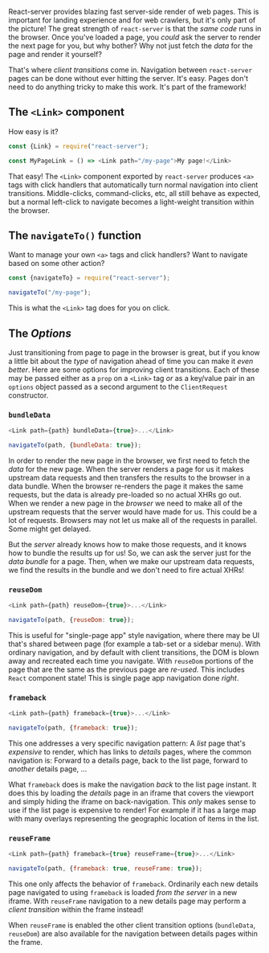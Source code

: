 React-server provides blazing fast server-side render of web pages.  This is
important for landing experience and for web crawlers, but it's only part of
the picture!  The great strength of `react-server` is that the _same code_
runs in the browser.  Once you've loaded a page, you _could_ ask the server to
render the next page for you, but why bother?  Why not just fetch the _data_
for the page and render it yourself?

That's where _client transitions_ come in.  Navigation between `react-server`
pages can be done without ever hitting the server.  It's easy.  Pages don't
need to do anything tricky to make this work.  It's part of the framework!

## The `<Link>` component

How easy is it?

```javascript
const {Link} = require("react-server");

const MyPageLink = () => <Link path="/my-page">My page!</Link>
```

That easy!  The `<Link>` component exported by `react-server` produces `<a>`
tags with click handlers that automatically turn normal navigation into client
transitions.  Middle-clicks, command-clicks, etc, all still behave as
expected, but a normal left-click to navigate becomes a light-weight
transition within the browser.

## The `navigateTo()` function

Want to manage your own `<a>` tags and click handlers?  Want to navigate based
on some other action?

```javascript
const {navigateTo} = require("react-server");

navigateTo("/my-page");
```

This is what the `<Link>` tag does for you on click.

## The _Options_

Just transitioning from page to page in the browser is great, but if you know
a little bit about the _type_ of navigation ahead of time you can make it
_even better_.  Here are some options for improving client transitions.  Each
of these may be passed either as a `prop` on a `<Link>` tag _or_ as a
key/value pair in an `options` object passed as a second argument to the
`ClientRequest` constructor.

### `bundleData`

```javascript
<Link path={path} bundleData={true}>...</Link>

navigateTo(path, {bundleData: true});
```

In order to render the new page in the browser, we first need to fetch the
_data_ for the new page.  When the server renders a page for us it makes
upstream data requests and then transfers the results to the browser in a data
bundle.  When the browser re-renders the page it makes the same requests, but
the data is already pre-loaded so no actual XHRs go out.  When we render a new
page in the _browser_ we need to make all of the upstream requests that the
server would have made for us.  This could be a lot of requests.  Browsers may
not let us make all of the requests in parallel.  Some might get delayed.

But the _server_ already knows how to make those requests, and it knows how to
bundle the results up for us!  So, we can ask the server just for the _data
bundle_ for a page.  Then, when we make our upstream data requests, we find
the results in the bundle and we don't need to fire actual XHRs!

### `reuseDom`

```javascript
<Link path={path} reuseDom={true}>...</Link>

navigateTo(path, {reuseDom: true});
```

This is useful for "single-page app" style navigation, where there may be UI
that's shared between page (for example a tab-set or a sidebar menu).  With
ordinary navigation, and by default with client transitions, the DOM is blown
away and recreated each time you navigate.  With `reuseDom` portions of the
page that are the same as the previous page are _re-used_.  This includes
`React` component state!  This is single page app navigation done _right_.

### `frameback`

```javascript
<Link path={path} frameback={true}>...</Link>

navigateTo(path, {frameback: true});
```

This one addresses a very specific navigation pattern:  A _list_ page that's
_expensive_ to render, which has links to _details_ pages, where the common
navigation is: Forward to a details page, back to the list page, forward to
_another_ details page, ...

What `frameback` does is make the navigation _back_ to the list page instant.
It does this by loading the _details_ page in an iframe that covers the
viewport and simply hiding the iframe on back-navigation.  This _only_ makes
sense to use if the list page is expensive to render!  For example if it has a
large map with many overlays representing the geographic location of items in
the list.

### `reuseFrame`

```javascript
<Link path={path} frameback={true} reuseFrame={true}>...</Link>

navigateTo(path, {frameback: true, reuseFrame: true});
```

This one only affects the behavior of `frameback`.  Ordinarily each new
details page navigated to using `frameback` is loaded _from the server_ in a
new iframe.  With `reuseFrame` navigation to a new details page may perform a
_client transition_ within the frame instead!

When `reuseFrame` is enabled the other client transition options
(`bundleData`, `reuseDom`) are also available for the navigation between
details pages within the frame.

